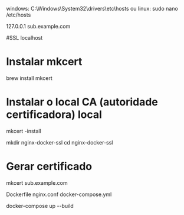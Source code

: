 windows:
C:\Windows\System32\drivers\etc\hosts
  ou
linux:
sudo nano /etc/hosts

127.0.0.1 sub.example.com


#SSL localhost

# Instalar mkcert
brew install mkcert

# Instalar o local CA (autoridade certificadora) local
mkcert -install

mkdir nginx-docker-ssl
cd nginx-docker-ssl

# Gerar certificado
mkcert sub.example.com


Dockerfile
nginx.conf
docker-compose.yml

docker-compose up --build

